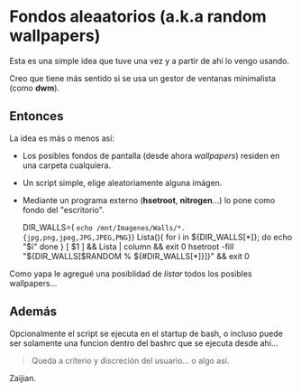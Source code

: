 # Fondos aleaatorios (a.k.a random wallpapers)

Esta es una simple idea que tuve una vez y a partir de ahí lo vengo usando.

Creo que tiene más sentido si se usa un gestor de ventanas minimalista (como __dwm__).

## Entonces

La idea es más o menos así: 

* Los posibles fondos de pantalla (desde ahora _wallpapers_) residen en una carpeta cualquiera.
* Un script simple, elige aleatoriamente alguna imágen.
* Mediante un programa externo (__hsetroot__, __nitrogen__...) lo pone como fondo del "escritorio".



    DIR_WALLS=( `echo /mnt/Imagenes/Walls/*.{jpg,png,jpeg,JPG,JPEG,PNG}`)
    Lista(){
        for i in ${DIR_WALLS[*]}; do
            echo "$i"
        done
    }
    [ $1 ] && Lista | column && exit 0
    hsetroot -fill "${DIR_WALLS[$RANDOM % ${#DIR_WALLS[*]}]}" &&
    exit 0




Como yapa le agregué una posiblidad de _listar_ todos los posibles wallpapers...

## Además

Opcionalmente el script se ejecuta en el startup de bash, o incluso puede ser solamente una funcion dentro del bashrc que se ejecuta desde ahí...

> Queda a criterio y discreción del usuario... o algo así.

Zaijian.
